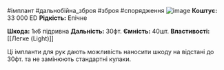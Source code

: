 #імплант #дальнобійна_зброя #зброя #спорядження
![image](https://static.wikia.nocookie.net/cyberpunk/images/2/2e/Cw_arms_projectilelauncher.png/revision/latest?cb=20210606185906)
**Коштує:** 33 000 ED
**Рідкість:** Епічне

**Шкода:** 1к6 підривна
**Дальність:** 30фт.
**Ємність:** 40шт.
**Властивості:** [[Легке (Light)]]

Ці імпланти для рук дають можливість наносити шкоду на відстані до 30фт. та не замінюють стандартні кулаки.